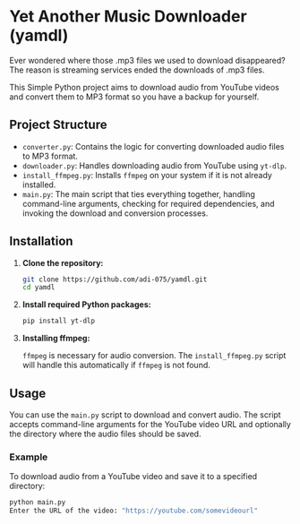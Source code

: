 # Yet Another Music Downloader (yamdl)

Ever wondered where those .mp3 files we used to download disappeared? The reason is streaming services ended the downloads of .mp3 files.

This Simple Python project aims to download audio from YouTube videos and convert them to MP3 format so you have a backup for yourself.

## Project Structure

- `converter.py`: Contains the logic for converting downloaded audio files to MP3 format.
- `downloader.py`: Handles downloading audio from YouTube using `yt-dlp`.
- `install_ffmpeg.py`: Installs `ffmpeg` on your system if it is not already installed.
- `main.py`: The main script that ties everything together, handling command-line arguments, checking for required dependencies, and invoking the download and conversion processes.

## Installation

1. **Clone the repository:**

    ```sh
    git clone https://github.com/adi-075/yamdl.git
    cd yamdl
    ```

2. **Install required Python packages:**

    ```sh
    pip install yt-dlp
    ```

3. **Installing ffmpeg:**

    `ffmpeg` is necessary for audio conversion. The `install_ffmpeg.py` script will handle this automatically if `ffmpeg` is not found.

## Usage

You can use the `main.py` script to download and convert audio. The script accepts command-line arguments for the YouTube video URL and optionally the directory where the audio files should be saved.

### Example

To download audio from a YouTube video and save it to a specified directory:

```python
python main.py 
Enter the URL of the video: "https://youtube.com/somevideourl"
```